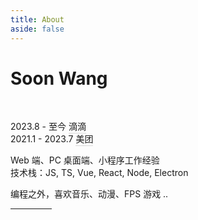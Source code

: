 ```yaml
---
title: About
aside: false
---
```


<style>
.soon{
  a {
      color: inherit !important;
      font-weight: inherit !important;
      text-decoration: none !important;
      padding-bottom: 1.5px;
      border-bottom: 1.5px solid rgba(125,125,125,.3);
      transition: border 0.3s ease-in-out !important;
  }
  a:hover {
      color: inherit !important;
      border-bottom: 1.5px solid rgba(125,125,125,1);
      transition: border .3s ease-in-out !important;
  }
  hr{
    width: 13% !important
  }
}
</style>

<H1><span text-rainbow>Soon Wang</span></H1>

<br>
<div class='soon'>

<span >2023.8</span>
<span left-17 absolute >-</span >
<span left-23 absolute >至今</span >
<span left-45 absolute >[<span i-arcticons-didi-food role="img" aria-hidden="true" w4.5 h4.5 /> 滴滴](https://www.didiglobal.com/)</span ><br>
<span >2021.1</span>
<span left-17 absolute >-</span >
<span left-23 absolute >2023.7</span >
<span left-45 absolute >[<IconMeituan w4.5 h4.5 inline-block align-sub op75 pb-0.2 /> 美团](https://www.meituan.com/)</span><br>

Web 端、PC 桌面端、小程序工作经验 <br>
技术栈：JS, TS, Vue, React, Node, Electron

<!-- 热爱开源，热爱生活<br> -->
编程之外，喜欢音乐、动漫、FPS 游戏 ..

--- 

[<span i-simple-icons-github w4 h4 pb-5 op75 />](https://github.com/wangshunnn/)&nbsp;&nbsp;[<span i-simple-icons-zhihu w4 h4 pb-5 op75 />](https://www.zhihu.com/people/wangshunnn)&nbsp;&nbsp;[<span i-simple-icons-x w4 h4 pb-5 op75 />](https://twitter.com/wangshunnn)&nbsp;&nbsp;[<span i-simple-icons-leetcode w4 h4 pb-5 op75 />](https://leetcode.cn/u/soon-8) 
</div>
